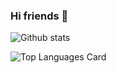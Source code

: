 ### Hi friends 👋

<!--
**wmedders21/wmedders21** is a ✨ _special_ ✨ repository because its `README.md` (this file) appears on your GitHub profile.

Here are some ideas to get you started:

- 🔭 I’m currently working on ...
- 🌱 I’m currently learning ...
- 👯 I’m looking to collaborate on ...
- 🤔 I’m looking for help with ...
- 💬 Ask me about ...
- 📫 How to reach me: ...
- 😄 Pronouns: ...
- ⚡ Fun fact: ...
-->
![Github stats](https://github-readme-stats.vercel.app/api?username=wmedders21&show_icons=true&count_private=true)


![Top Languages Card](https://github-readme-stats.vercel.app/api/top-langs/?username=wmedders21&layout=compact)

